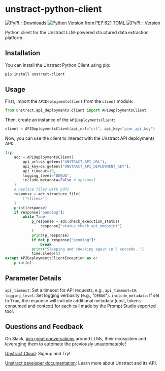 # unstract-python-client
[![PyPI - Downloads](https://img.shields.io/pypi/dm/unstract-client)](https://pypi.org/project/unstract-client/)
[![Python Version from PEP 621 TOML](https://img.shields.io/python/required-version-toml?tomlFilePath=https%3A%2F%2Fraw.githubusercontent.com%2FZipstack%2Funstract-python-client%2Fmain%2Fpyproject.toml)
](https://pypi.org/project/unstract-client/)
[![PyPI - Version](https://img.shields.io/pypi/v/unstract-client)](https://pypi.org/project/unstract-client/)

Python client for the Unstract LLM-powered structured data extraction platform


## Installation

You can install the Unstract Python Client using pip:

```bash
pip install unstract-client
```

## Usage

First, import the `APIDeploymentsClient` from the `client` module:

```python
from unstract.api_deployments.client import APIDeploymentsClient
```

Then, create an instance of the `APIDeploymentsClient`:

```python
client = APIDeploymentsClient(api_url="url", api_key="your_api_key")
```

Now, you can use the client to interact with the Unstract API deployments API:

```python
try:
    adc = APIDeploymentsClient(
        api_url=os.getenv("UNSTRACT_API_URL"),
        api_key=os.getenv("UNSTRACT_API_DEPLOYMENT_KEY"),
        api_timeout=10,
        logging_level="DEBUG",
        include_metadata=False # optional
    )
    # Replace files with pdfs
    response = adc.structure_file(
        ["<files>"]
    )
    print(response)
    if response["pending"]:
        while True:
            p_response = adc.check_execution_status(
                response["status_check_api_endpoint"]
            )
            print(p_response)
            if not p_response["pending"]:
                break
            print("Sleeping and checking again in 5 seconds..")
            time.sleep(5)
except APIDeploymentsClientException as e:
    print(e)
```

## Parameter Details

`api_timeout`: Set a timeout for API requests, e.g., `api_timeout=10`.
`logging_level`: Set logging verbosity (e.g., "`DEBUG`").
`include_metadata`: If set to `True`, the response will include additional metadata (cost, tokens consumed and context) for each call made by the Prompt Studio exported tool.


## Questions and Feedback

On Slack, [join great conversations](https://join-slack.unstract.com/) around LLMs, their ecosystem and leveraging them to automate the previously unautomatable!

[Unstract Cloud](https://unstract.com/): Signup and Try!

[Unstract developer documentation](https://docs.unstract.com/): Learn more about Unstract and its API.
